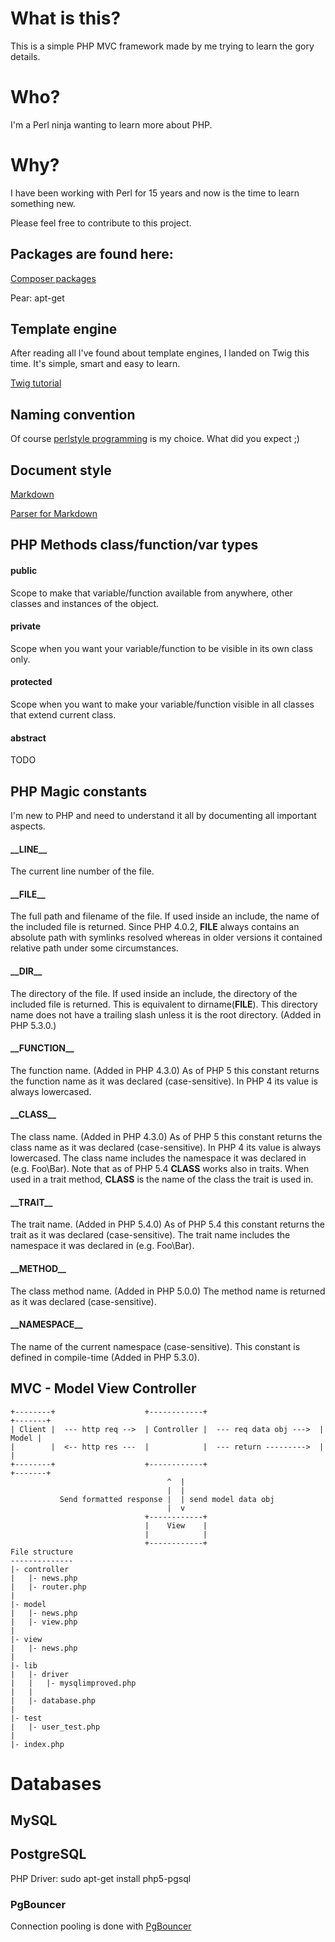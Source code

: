 What is this?
=============
This is a simple PHP MVC framework made by me trying to learn the gory details.

Who?
====
I'm a Perl ninja wanting to learn more about PHP. 

Why?
====
I have been working with Perl for 15 years and now is the time to learn something new.

Please feel free to contribute to this project.


Packages are found here:
------------------------
[Composer packages](https://packagist.org/)

Pear:
apt-get


Template engine 
---------------
After reading all I've found about template engines, I landed on Twig this time. It's simple, smart and easy to learn.

[Twig tutorial](http://www.sebastien-giroux.com/2010/10/twig-tutorial/)


Naming convention
-----------------
Of course [perlstyle programming](http://perldoc.perl.org/perlstyle.html) is my choice. What did you expect ;)


Document style
--------------
[Markdown](http://daringfireball.net/projects/markdown/)

[Parser for Markdown](http://daringfireball.net/projects/markdown/dingus)


PHP Methods class/function/var types
------------------------------------
#### public 
Scope to make that variable/function available from anywhere, other classes and instances of the object.

#### private
Scope when you want your variable/function to be visible in its own class only.

#### protected
Scope when you want to make your variable/function visible in all classes that extend current class.

#### abstract
TODO


PHP Magic constants 
-------------------
I'm new to PHP and need to understand it all by documenting all important aspects.

#### \_\_LINE__
The current line number of the file.

#### \_\_FILE__
The full path and filename of the file. If used inside an include, the name of the included file is returned. Since PHP 4.0.2, __FILE__ always contains an absolute path with symlinks resolved whereas in older versions it contained relative path under some circumstances.

#### \_\_DIR__
The directory of the file. If used inside an include, the directory of the included file is returned. This is equivalent to dirname(__FILE__). This directory name does not have a trailing slash unless it is the root directory. (Added in PHP 5.3.0.)

#### \_\_FUNCTION__
The function name. (Added in PHP 4.3.0) As of PHP 5 this constant returns the function name as it was declared (case-sensitive). In PHP 4 its value is always lowercased.

#### \_\_CLASS__
The class name. (Added in PHP 4.3.0) As of PHP 5 this constant returns the class name as it was declared (case-sensitive). In PHP 4 its value is always lowercased. The class name includes the namespace it was declared in (e.g. Foo\Bar). Note that as of PHP 5.4 __CLASS__ works also in traits. When used in a trait method, __CLASS__ is the name of the class the trait is used in.

#### \_\_TRAIT__
The trait name. (Added in PHP 5.4.0) As of PHP 5.4 this constant returns the trait as it was declared (case-sensitive). The trait name includes the namespace it was declared in (e.g. Foo\Bar).

#### \_\_METHOD__
The class method name. (Added in PHP 5.0.0) The method name is returned as it was declared (case-sensitive).

#### \_\_NAMESPACE__
The name of the current namespace (case-sensitive). This constant is defined in compile-time (Added in PHP 5.3.0).


MVC - Model View Controller
---------------------------

	+--------+                    +------------+                         +-------+
	| Client |  --- http req -->  | Controller |  --- req data obj --->  | Model |
	|        |  <-- http res ---  |            |  --- return --------->  |       |
	+--------+                    +------------+                         +-------+
									   ^  |
									   |  |
			   Send formatted response |  | send model data obj
									   |  v
								  +------------+
								  |    View    |
								  |            |
								  +------------+
	File structure
	--------------
	|- controller
	|   |- news.php
	|   |- router.php
	|
	|- model
	|   |- news.php
	|   |- view.php
	|
	|- view
	|   |- news.php
	|
	|- lib
	|   |- driver
	|   |   |- mysqlimproved.php
	|   |
	|   |- database.php
	|
	|- test
	|   |- user_test.php
	|
	|- index.php


Databases
=========

MySQL
-----



PostgreSQL
----------
PHP Driver: sudo apt-get install php5-pgsql

### PgBouncer
Connection pooling is done with [PgBouncer](http://wiki.postgresql.org/wiki/PgBouncer#Documentation)







